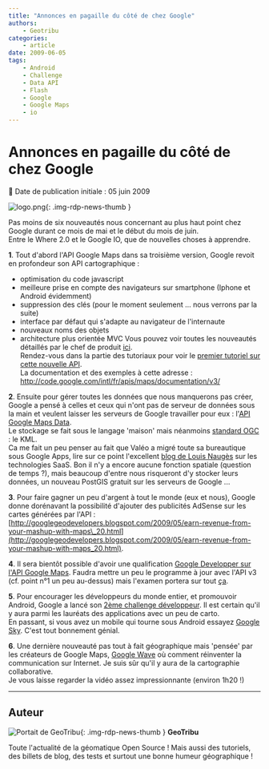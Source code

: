 ```yaml
---
title: "Annonces en pagaille du côté de chez Google"
authors:
    - Geotribu
categories:
    - article
date: 2009-06-05
tags:
    - Android
    - Challenge
    - Data API
    - Flash
    - Google
    - Google Maps
    - io
---
```


# Annonces en pagaille du côté de chez Google

:calendar: Date de publication initiale : 05 juin 2009

![logo.png](https://cdn.geotribu.fr/img/logos-icones/entreprises_association/google/google.webp){: .img-rdp-news-thumb }

Pas moins de six nouveautés nous concernant au plus haut point chez Google durant ce mois de mai et le début du mois de juin.  
Entre le Where 2.0 et le Google IO, que de nouvelles choses à apprendre.

**1**. Tout d'abord l'API Google Maps dans sa troisième version, Google revoit en profondeur son API cartographique :

* optimisation du code javascript
* meilleure prise en compte des navigateurs sur smartphone (Iphone et Android évidemment)
* suppression des clés (pour le moment seulement ... nous verrons par la suite)
* interface par défaut qui s'adapte au navigateur de l'internaute
* nouveaux noms des objets
* architecture plus orientée MVC
Vous pouvez voir toutes les nouveautés détaillés par le chef de produit [ici](http://googlegeodevelopers.blogspot.com/2009/05/announcing-google-maps-api-v3.html).  
Rendez-vous dans la partie des tutoriaux pour voir le [premier tutoriel sur cette nouvelle API](http://www.geotribu.net/node/124).  
La documentation et des exemples à cette adresse : <http://code.google.com/intl/fr/apis/maps/documentation/v3/>

**2**. Ensuite pour gérer toutes les données que nous manquerons pas créer, Google a pensé à celles et ceux qui n'ont pas de serveur de données sous la main et veulent laisser les serveurs de Google travailler pour eux : l'[API Google Maps Data](http://code.google.com/intl/fr/apis/maps/documentation/mapsdata/).  
Le stockage se fait sous le langage 'maison' mais néanmoins [standard OGC](http://www.opengeospatial.org/standards/kml/) : le KML.  
Ca me fait un peu penser au fait que Valéo a migré toute sa bureautique sous Google Apps, lire sur ce point l'excellent [blog de Louis Naugès](http://nauges.typepad.com/my_weblog/2009/05/google-apps-dans-les-grandes-entreprises-valeo-sort-du-placard-.html) sur les technologies SaaS. Bon il n'y a encore aucune fonction spatiale (question de temps ?), mais beaucoup d'entre nous risqueront d'y stocker leurs données, un nouveau PostGIS gratuit sur les serveurs de Google ...

**3**. Pour faire gagner un peu d'argent à tout le monde (eux et nous), Google donne dorénavant la possibilité d'ajouter des publicités AdSense sur les cartes générées par l'API : [http://googlegeodevelopers.blogspot.com/2009/05/earn-revenue-from-your-mashup-with-maps\_20.html](http://googlegeodevelopers.blogspot.com/2009/05/earn-revenue-from-your-mashup-with-maps_20.html).

**4**. Il sera bientôt possible d'avoir une qualification [Google Developper sur l'API Google Maps](http://code.google.com/intl/fr/qualify/details/). Faudra mettre un peu le programme à jour avec l'API v3 (cf. point n°1 un peu au-dessus) mais l'examen portera sur tout [ça](http://code.google.com/intl/fr/qualify/details/studyguide.html#maps).

**5**. Pour encourager les développeurs du monde entier, et promouvoir Android, Google a lancé son [2ème challenge développeur](http://code.google.com/intl/fr/android/adc/). Il est certain qu'il y aura parmi les lauréats des applications avec un peu de carto.  
En passant, si vous avez un mobile qui tourne sous Android essayez [Google Sky](http://www.google.com/sky/skymap.html). C'est tout bonnement génial.

**6**. Une dernière nouveauté pas tout à fait géographique mais 'pensée' par les créateurs de Google Maps, [Google Wave](http://wave.google.com/) où comment réinventer la communication sur Internet. Je suis sûr qu'il y aura de la cartographie collaborative.  
Je vous laisse regarder la vidéo assez impressionnante (environ 1h20 !)

----

## Auteur

![Portait de GeoTribu](https://cdn.geotribu.fr/img/internal/charte/geotribu_logo_64x64.png){: .img-rdp-news-thumb }
**GeoTribu**

Toute l'actualité de la géomatique Open Source ! Mais aussi des tutoriels, des billets de blog, des tests et surtout une bonne humeur géographique !
